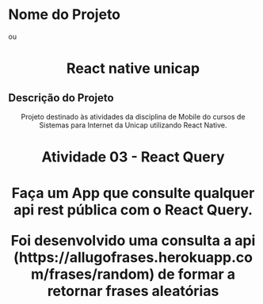 # Nome do Projeto 
ou
<h1 align="center">React native unicap</h1>

## Descrição do Projeto
<p align="center">Projeto destinado às atividades da disciplina de Mobile do cursos de Sistemas para Internet da Unicap utilizando React Native.</p>

<h1 align="center">Atividade 03 - React Query<h1>

<p align="center">Faça um App que consulte qualquer api rest pública com o React Query.</p>
<p align="center">Foi desenvolvido uma consulta a api (https://allugofrases.herokuapp.com/frases/random) de formar a retornar frases aleatórias</p>

